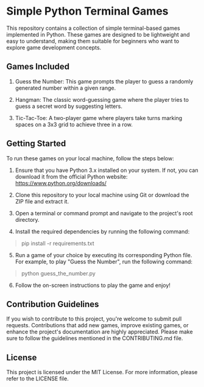 # Simple Python Terminal Games
This repository contains a collection of simple terminal-based games implemented in Python. These games are designed to be lightweight and easy to understand, making them suitable for beginners who want to explore game development concepts.

## Games Included
1. Guess the Number: This game prompts the player to guess a randomly generated number within a given range.

2. Hangman: The classic word-guessing game where the player tries to guess a secret word by suggesting letters.

3. Tic-Tac-Toe: A two-player game where players take turns marking spaces on a 3x3 grid to achieve three in a row.

## Getting Started
To run these games on your local machine, follow the steps below:

1. Ensure that you have Python 3.x installed on your system. If not, you can download it from the official Python website: https://www.python.org/downloads/

2. Clone this repository to your local machine using Git or download the ZIP file and extract it.

3. Open a terminal or command prompt and navigate to the project's root directory.

4. Install the required dependencies by running the following command:

> pip install -r requirements.txt

5. Run a game of your choice by executing its corresponding Python file. For example, to play "Guess the Number", run the following command:

> python guess_the_number.py

6. Follow the on-screen instructions to play the game and enjoy!

## Contribution Guidelines
If you wish to contribute to this project, you're welcome to submit pull requests. Contributions that add new games, improve existing games, or enhance the project's documentation are highly appreciated. Please make sure to follow the guidelines mentioned in the CONTRIBUTING.md file.

## License
This project is licensed under the MIT License. For more information, please refer to the LICENSE file.
